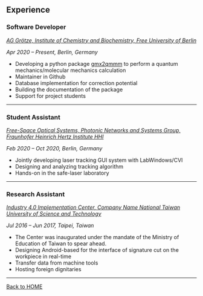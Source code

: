 ## Experience 

### Software Developer 
[_AG Grötze, Institute of Chemistry and Biochemistry, Free University of Berlin_](http://jgoetze.userpage.fu-berlin.de)

_Apr 2020 – Present, Berlin, Germany_

- Developing a python package [gmx2qmmm](https://gmx2qmmm.github.io/gmx2qmmm_io/) to perform a quantum mechanics/molecular mechanics calculation
- Maintainer in Github
- Database implementation for correction potential
- Building the documentation of the package
- Support for project students

---

### Student Assistant
[_Free-Space Optical Systems, Photonic Networks and Systems Group, Fraunhofer Heinrich Hertz Institute HHI_](https://www.hhi.fraunhofer.de/en/departments/pn/research-groups/free-space-optical-systems.html)

_Feb 2020 – Oct 2020, Berlin, Germany_

- Jointly developing laser tracking GUI system with LabWindows/CVI 
- Designing and analyzing tracking algorithm
- Hands-on in the safe-laser laboratory

---

### Research Assistant
[_Industry 4.0 Implementation Center, Company Name National Taiwan University of Science and Technology_](https://www.industry4.ntust.edu.tw/index.php?Lang=en)

_Jul 2016 – Jun 2017, Taipei, Taiwan_

- The Center was inaugurated under the mandate of the Ministry of Education of Taiwan to spear ahead. 
- Designing Android-based for the interface of signature cut on the workpiece in real-time
- Transfer data from machine tools
- Hosting foreign dignitaries

---

[Back to HOME](index)

